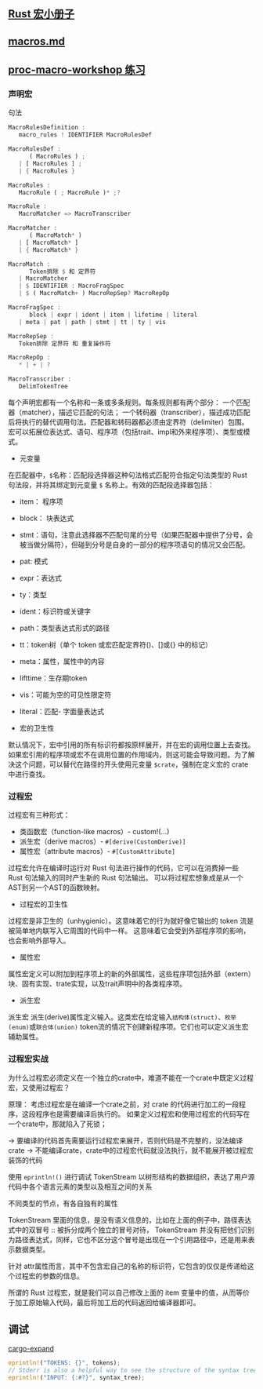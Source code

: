 
## [Rust 宏小册子](https://zjp-cn.github.io/tlborm/introduction.html)

## [macros.md](https://rustwiki.org/zh-CN/reference/macros.html)

## [proc-macro-workshop 练习](https://github.com/dtolnay/proc-macro-workshop)
### 声明宏

句法
```rs
MacroRulesDefinition :
   macro_rules ! IDENTIFIER MacroRulesDef

MacroRulesDef :
      ( MacroRules ) ;
   | [ MacroRules ] ;
   | { MacroRules }

MacroRules :
   MacroRule ( ; MacroRule )* ;?

MacroRule :
   MacroMatcher => MacroTranscriber

MacroMatcher :
      ( MacroMatch* )
   | [ MacroMatch* ]
   | { MacroMatch* }

MacroMatch :
      Token排除 $ 和 定界符
   | MacroMatcher
   | $ IDENTIFIER : MacroFragSpec
   | $ ( MacroMatch+ ) MacroRepSep? MacroRepOp

MacroFragSpec :
      block | expr | ident | item | lifetime | literal
   | meta | pat | path | stmt | tt | ty | vis

MacroRepSep :
   Token排除 定界符 和 重复操作符

MacroRepOp :
   * | + | ?

MacroTranscriber :
   DelimTokenTree
```

每个声明宏都有一个名称和一条或多条规则。每条规则都有两个部分： 一个匹配器（matcher），描述它匹配的句法；
一个转码器（transcriber），描述成功匹配后将执行的替代调用句法。匹配器和转码器都必须由定界符（delimiter）包围。
宏可以拓展位表达式、语句、程序项（包括trait、impl和外来程序项）、类型或模式。

* 元变量

在匹配器中，`$`名称：匹配段选择器这种句法格式匹配符合指定句法类型的 Rust 句法段，并将其绑定到元变量 `$` 名称上。有效的匹配段选择器包括：

* item： 程序项
* block： 块表达式
* stmt：语句，注意此选择器不匹配句尾的分号（如果匹配器中提供了分号，会被当做分隔符），但碰到分号是自身的一部分的程序项语句的情况又会匹配。
* pat: 模式
* expr：表达式
* ty：类型
* ident：标识符或关键字
* path：类型表达式形式的路径
* tt：token树（单个 token 或宏匹配定界符()、[]或{} 中的标记）
* meta：属性，属性中的内容
* lifttime：生存期token
* vis：可能为空的可见性限定符
* literal：匹配- 字面量表达式


* 宏的卫生性

默认情况下，宏中引用的所有标识符都按原样展开，并在宏的调用位置上去查找。如果宏引用的程序项或宏不在调用位置的作用域内，则这可能会导致问题。为了解决这个问题，可以替代在路径的开头使用元变量 `$crate`，强制在定义宏的 crate 中进行查找。

### 过程宏
过程宏有三种形式：
* 类函数宏（function-like macros）- custom!(...)
* 派生宏（derive macros）- `#[derive(CustomDerive)]`
* 属性宏（attribute macros）- `#[CustomAttribute]`

过程宏允许在编译时运行对 Rust 句法进行操作的代码，它可以在消费掉一些 Rust 句法输入的同时产生新的 Rust 句法输出。
可以将过程宏想象成是从一个AST到另一个AST的函数映射。 

* 过程宏的卫生性

过程宏是非卫生的（unhygienic）。这意味着它的行为就好像它输出的 token 流是被简单地内联写入它周围的代码中一样。
这意味着它会受到外部程序项的影响，也会影响外部导入。

* 属性宏

属性宏定义可以附加到程序项上的新的外部属性，这些程序项包括外部（extern）块、固有实现、trate实现，以及trait声明中的各类程序项。 

* 派生宏 

派生宏 派生(derive)属性定义输入。这类宏在给定输入`结构体(struct)`、`枚举(enum)`或`联合体(union)` token流的情况下创建新程序项。它们也可以定义派生宏辅助属性。

### 过程宏实战

为什么过程宏必须定义在一个独立的crate中，难道不能在一个crate中既定义过程宏，又使用过程宏？

原理： 考虑过程宏是在编译一个crate之前，对 crate 的代码进行加工的一段程序，这段程序也是需要编译后执行的。
如果定义过程宏和使用过程宏的代码写在一个crate中，那就陷入了死锁；

-> 要编译的代码首先需要运行过程宏来展开，否则代码是不完整的，没法编译crate
-> 不能编译crate，crate中的过程宏代码就没法执行，就不能展开被过程宏装饰的代码

使用 `eprintln!()` 进行调试
TokenStream 以树形结构的数据组织，表达了用户源代码中各个语言元素的类型以及相互之间的关系

不同类型的节点，有各自独有的属性

TokenStream 里面的信息，是没有语义信息的，比如在上面的例子中，路径表达式中的双冒号 :: 被拆分成两个独立的冒号对待，
TokenStream 并没有把他们识别为路径表达式，同样，它也不区分这个冒号是出现在一个引用路径中，还是用来表示数据类型。

针对 attr属性而言，其中不包含宏自己的名称的标识符，它包含的仅仅是传递给这个过程宏的参数的信息。 

所谓的 Rust 过程宏，就是我们可以自己修改上面的 item 变量中的值，从而等价于加工原始输入代码，最后将加工后的代码返回给编译器即可。

## 调试

[cargo-expand](https://github.com/dtolnay/cargo-expand)

```rust 
eprintln!("TOKENS: {}", tokens);
// Stderr is also a helpful way to see the structure of the syntax tree that gets parsed from the input of the macro.
eprintln!("INPUT: {:#?}", syntax_tree);
```